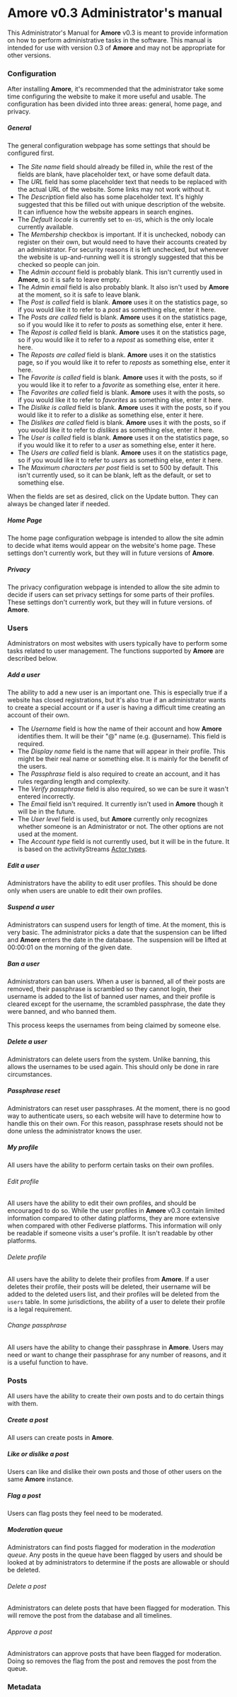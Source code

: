 # **Amore** v0.3 Administrator's manual

This Administrator's Manual for **Amore** v0.3 is meant to provide information on how to perform administrative tasks in the software. This manual is intended for use with version 0.3 of **Amore** and may not be appropriate for other versions.

### Configuration
After installing **Amore**, it's recommended that the administrator take some time configuring the website to make it more useful and usable. The configuration has been divided into three areas: general, home page, and privacy.

##### General
The general configuration webpage has some settings that should be configured first.

+ The *Site name* field should already be filled in, while the rest of the fields are blank, have placeholder text, or have some default data.
+ The *URL* field has some placeholder text that needs to be replaced with the actual URL of the website. Some links may not work without it.
+ The *Description* field also has some placeholder text. It's highly suggested that this be filled out with unique description of the website. It can influence how the website appears in search engines.
+ The *Default locale* is currently set to `en-US`, which is the only locale currently available.
+ The *Membership* checkbox is important. If it is unchecked, nobody can register on their own, but would need to have their accounts created by an administrator. For security reasons it is left unchecked, but whenever the website is up-and-running well it is strongly suggested that this be checked so people can join.
+ The *Admin account* field is probably blank. This isn't currently used in **Amore**, so it is safe to leave empty.
+ The *Admin email* field is also probably blank. It also isn't used by **Amore** at the moment, so it is safe to leave blank.
+ The *Post is called* field is blank. **Amore** uses it on the statistics page, so if you would like it to refer to a *post* as something else, enter it here.
+ The *Posts are called* field is blank. **Amore** uses it on the statistics page, so if you would like it to refer to *posts* as something else, enter it here.
+ The *Repost is called* field is blank. **Amore** uses it on the statistics page, so if you would like it to refer to a *repost* as something else, enter it here.
+ The *Reposts are called* field is blank. **Amore** uses it on the statistics page, so if you would like it to refer to *reposts* as something else, enter it here.
+ The *Favorite is called* field is blank. **Amore** uses it with the posts, so if you would like it to refer to a *favorite* as something else, enter it here.
+ The *Favorites are called* field is blank. **Amore** uses it with the posts, so if you would like it to refer to *favorites* as something else, enter it here.
+ The *Dislike is called* field is blank. **Amore** uses it with the posts, so if you would like it to refer to a *dislike* as something else, enter it here.
+ The *Dislikes are called* field is blank. **Amore** uses it with the posts, so if you would like it to refer to *dislikes* as something else, enter it here.
+ The *User is called* field is blank. **Amore** uses it on the statistics page, so if you would like it to refer to a *user* as something else, enter it here.
+ The *Users are called* field is blank. **Amore** uses it on the statistics page, so if you would like it to refer to *users* as something else, enter it here.
+ The *Maximum characters per post* field is set to 500 by default. This isn't currently used, so it can be blank, left as the default, or set to something else.

When the fields are set as desired, click on the Update button. They can always be changed later if needed.

##### Home Page
The home page configuration webpage is intended to allow the site admin to decide what items would appear on the website's home page. These settings don't currently work, but they will in future versions of **Amore**.

##### Privacy
The privacy configuration webpage is intended to allow the site admin to decide if users can set privacy settings for some parts of their profiles. These settings don't currently work, but they will in future versions. of **Amore**.

### Users
Administrators on most websites with users typically have to perform some tasks related to user management. The functions supported by **Amore** are described below.

##### Add a user
The ability to add a new user is an important one. This is especially true if a website has closed registrations, but it's also true if an administrator wants to create a special account or if a user is having a difficult time creating an account of their own.

+ The *Username* field is how the name of their account and how **Amore** identifies them. It will be their "@" name (e.g. @username). This field is required.
+ The *Display name* field is the name that will appear in their profile. This might be their real name or something else. It is mainly for the benefit of the users.
+ The *Passphrase* field is also required to create an account, and it has rules regarding length and complexity.
+ The *Verify passphrase* field is also required, so we can be sure it wasn't entered incorrectly.
+ The *Email* field isn't required. It currently isn't used in **Amore** though it will be in the future.
+ The *User level* field is used, but **Amore** currently only recognizes whether someone is an Administrator or not. The other options are not used at the moment.
+ The *Account type* field is not currently used, but it will be in the future. It is based on the activityStreams [Actor types](https://www.w3.org/TR/activitystreams-core/#actors).

##### Edit a user
Administrators have the ability to edit user profiles. This should be done only when users are unable to edit their own profiles.

##### Suspend a user
Administrators can suspend users for length of time. At the moment, this is very basic. The administrator picks a date that the suspension can be lifted and **Amore** enters the date in the database. The suspension will be lifted at 00:00:01 on the morning of the given date.

##### Ban a user
Administrators can ban users. When a user is banned, all of their posts are removed, their passphrase is scrambled so they cannot login, their username is added to the list of banned user names, and their profile is cleared except for the username, the scrambled passphrase, the date they were banned, and who banned them.

This process keeps the usernames from being claimed by someone else.

##### Delete a user
Administrators can delete users from the system. Unlike banning, this allows the usernames to be used again. This should only be done in rare circumstances.

##### Passphrase reset
Administrators can reset user passphrases. At the moment, there is no good way to authenticate users, so each website will have to determine how to handle this on their own. For this reason, passphrase resets should not be done unless the administrator knows the user.

##### My profile
All users have the ability to perform certain tasks on their own profiles.

###### Edit profile
All users have the ability to edit their own profiles, and should be encouraged to do so. While the user profiles in **Amore** v0.3 contain limited information compared to other dating platforms, they are more extensive when compared with other Fediverse platforms. This information will only be readable if someone visits a user's profile. It isn't readable by other platforms.

###### Delete profile
All users have the ability to delete their profiles from **Amore**. If a user deletes their profile, their posts will be deleted, their username will be added to the deleted users list, and their profiles will be deleted from the `users` table. In some jurisdictions, the ability of a user to delete their profile is a legal requirement.

###### Change passphrase
All users have the ability to change their passphrase in **Amore**. Users may need or want to change their passphrase for any number of reasons, and it is a useful function to have.

### Posts
All users have the ability to create their own posts and to do certain things with them.

##### Create a post
All users can create posts in **Amore**.

##### Like or dislike a post
Users can like and dislike their own posts and those of other users on the same **Amore** instance.

##### Flag a post
Users can flag posts they feel need to be moderated.

##### Moderation queue
Administrators can find posts flagged for moderation in the *moderation queue*. Any posts in the queue have been flagged by users and should be looked at by administrators to determine if the posts are allowable or should be deleted.

###### Delete a post
Administrators can delete posts that have been flagged for moderation. This will remove the post from the database and all timelines.

###### Approve a post
Administrators can approve posts that have been flagged for moderation. Doing so removes the flag from the post and removes the post from the queue.

### Metadata
